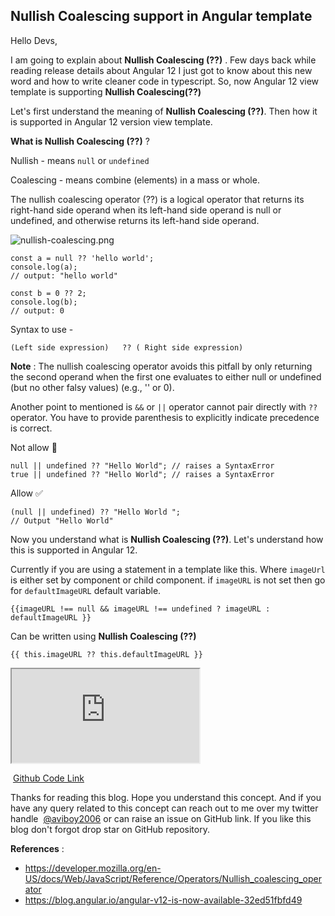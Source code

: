 ## Nullish Coalescing support in Angular template

Hello Devs, 

I am going to explain about **Nullish Coalescing (??)** . Few days back while reading release details about Angular 12 I just got to know about this new word and how to write cleaner code in typescript. So, now Angular 12 view template is supporting **Nullish Coalescing(??)**

Let's first understand the meaning of **Nullish Coalescing (??)**. Then how it is supported in Angular 12 version view template. 

**What is Nullish Coalescing (??)** ? 

Nullish - means `null` or `undefined`

Coalescing - means combine (elements) in a mass or whole.

The nullish coalescing operator (??) is a logical operator that returns its right-hand side operand when its left-hand side operand is null or undefined, and otherwise returns its left-hand side operand.

![nullish-coalescing.png](https://cdn.hashnode.com/res/hashnode/image/upload/v1621108050074/J0-WXwpNM.png)

```
const a = null ?? 'hello world';
console.log(a);
// output: "hello world"

const b = 0 ?? 2;
console.log(b);
// output: 0
``` 
Syntax to use -  
``` 
(Left side expression)   ?? ( Right side expression) 
```


**Note** : The nullish coalescing operator avoids this pitfall by only returning the second operand when the first one evaluates to either null or undefined (but no other falsy values) (e.g., '' or 0).

Another point to mentioned is `&&` or `||` operator cannot pair directly with `??` operator. You have to provide parenthesis to explicitly indicate precedence is correct. 

Not allow 🚫
```
null || undefined ?? "Hello World"; // raises a SyntaxError
true || undefined ?? "Hello World"; // raises a SyntaxError
```
Allow ✅
```
(null || undefined) ?? "Hello World "; 
// Output "Hello World"
```

Now you understand what is **Nullish Coalescing (??)**. Let's understand how this is supported in Angular 12.

Currently if you are using a statement in a template like this. Where `imageUrl` is either set by component or child component. if `imageURL` is not set then go for `defaultImageURL` default variable.

```
{{imageURL !== null && imageURL !== undefined ? imageURL : defaultImageURL }}
```
Can be written using **Nullish Coalescing (??)**
```
{{ this.imageURL ?? this.defaultImageURL }} 
```

<iframe src="https://codesandbox.io/embed/nullish-coalescing-example-hzbc9?fontsize=14&hidenavigation=1&theme=dark"
     style="width:100%; height:500px; border:0; border-radius: 4px; overflow:hidden;"
     title="nullish-coalescing-example"
     allow="accelerometer; ambient-light-sensor; camera; encrypted-media; geolocation; gyroscope; hid; microphone; midi; payment; usb; vr; xr-spatial-tracking"
     sandbox="allow-forms allow-modals allow-popups allow-presentation allow-same-origin allow-scripts"
   ></iframe>

 [Github Code Link ](https://github.com/aviboy2006/angular12-nullish-coalescing-example) 

Thanks for reading this blog. Hope you understand this concept. And if you have any query related to this concept can reach out to me over my twitter handle  [@aviboy2006](https://twitter.com/aviboy2006) or can raise an issue on GitHub link. If you like this blog don't forgot drop star on GitHub repository. 

**References** : 
- https://developer.mozilla.org/en-US/docs/Web/JavaScript/Reference/Operators/Nullish_coalescing_operator
- https://blog.angular.io/angular-v12-is-now-available-32ed51fbfd49